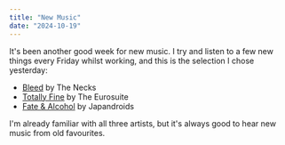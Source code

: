 ```yaml
---
title: "New Music"
date: "2024-10-19"
---
```

It's been another good week for new music. I try and listen to a few new things every Friday whilst working, and this is the selection I chose yesterday:

* [Bleed](https://thenecksau.bandcamp.com/album/bleed) by The Necks
* [Totally Fine](https://theeurosuite.bandcamp.com/album/totally-fine) by The Eurosuite
* [Fate & Alcohol](https://japandroids.bandcamp.com/album/fate-alcohol) by Japandroids

I'm already familiar with all three artists, but it's always good to hear new music from old favourites.

